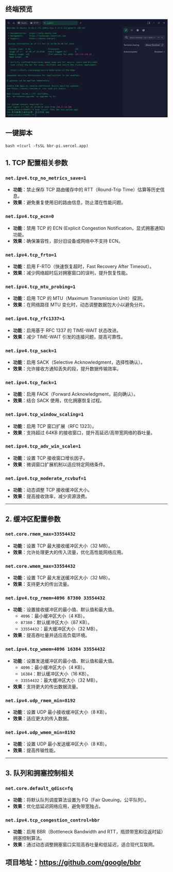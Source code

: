 ## 终端预览

![preview](image.png)

## 一键脚本
```
bash <(curl -fsSL bbr-pi.vercel.app)
```

## 1. TCP 配置相关参数
### **`net.ipv4.tcp_no_metrics_save=1`**
- **功能**：禁止保存 TCP 路由缓存中的 RTT（Round-Trip Time）估算等历史信息。
- **效果**：避免重复使用旧的路由信息，防止潜在性能问题。

### **`net.ipv4.tcp_ecn=0`**
- **功能**：禁用 TCP 的 ECN (Explicit Congestion Notification，显式拥塞通知) 功能。
- **效果**：确保兼容性，部分旧设备或网络中不支持 ECN。

### **`net.ipv4.tcp_frto=1`**
- **功能**：启用 F-RTO（快速恢复超时，Fast Recovery After Timeout）。
- **效果**：减少网络超时后对拥塞窗口的误判，提升恢复性能。

### **`net.ipv4.tcp_mtu_probing=1`**
- **功能**：启用 TCP 的 MTU（Maximum Transmission Unit）探测。
- **效果**：在网络路径 MTU 变化时，动态调整数据包大小以避免分片。

### **`net.ipv4.tcp_rfc1337=1`**
- **功能**：启用基于 RFC 1337 的 TIME-WAIT 状态改进。
- **效果**：减少 TIME-WAIT 引发的连接问题，提高可靠性。

### **`net.ipv4.tcp_sack=1`**
- **功能**：启用 SACK（Selective Acknowledgment，选择性确认）。
- **效果**：允许接收方通知丢失的段，提升数据传输效率。

### **`net.ipv4.tcp_fack=1`**
- **功能**：启用 FACK（Forward Acknowledgment，前向确认）。
- **效果**：结合 SACK 使用，优化拥塞恢复过程。

### **`net.ipv4.tcp_window_scaling=1`**
- **功能**：启用 TCP 窗口扩展（RFC 1323）。
- **效果**：支持超过 64KB 的接收窗口，提升高延迟/高带宽网络的吞吐量。

### **`net.ipv4.tcp_adv_win_scale=1`**
- **功能**：设置 TCP 接收窗口增长因子。
- **效果**：微调窗口扩展机制以适应特定网络条件。

### **`net.ipv4.tcp_moderate_rcvbuf=1`**
- **功能**：动态调整 TCP 接收缓冲区大小。
- **效果**：提高接收效率，减少资源浪费。

---

## 2. 缓冲区配置参数
### **`net.core.rmem_max=33554432`**
- **功能**：设置 TCP 最大接收缓冲区大小（32 MB）。
- **效果**：允许处理更大的传入流量，优化高性能网络应用。

### **`net.core.wmem_max=33554432`**
- **功能**：设置 TCP 最大发送缓冲区大小（32 MB）。
- **效果**：支持更大的传出流量。

### **`net.ipv4.tcp_rmem=4096 87380 33554432`**
- **功能**：设置接收缓冲区的最小值、默认值和最大值。
  - `4096`：最小缓冲区大小（4 KB）。
  - `87380`：默认缓冲区大小（87 KB）。
  - `33554432`：最大缓冲区大小（32 MB）。
- **效果**：提高吞吐量并适应高负载环境。

### **`net.ipv4.tcp_wmem=4096 16384 33554432`**
- **功能**：设置发送缓冲区的最小值、默认值和最大值。
  - `4096`：最小缓冲区大小（4 KB）。
  - `16384`：默认缓冲区大小（16 KB）。
  - `33554432`：最大缓冲区大小（32 MB）。
- **效果**：支持更大的传出数据流量。

### **`net.ipv4.udp_rmem_min=8192`**
- **功能**：设置 UDP 最小接收缓冲区大小（8 KB）。
- **效果**：适应更大的传入数据。

### **`net.ipv4.udp_wmem_min=8192`**
- **功能**：设置 UDP 最小发送缓冲区大小（8 KB）。
- **效果**：提高传输性能。

---

## 3. 队列和拥塞控制相关
### **`net.core.default_qdisc=fq`**
- **功能**：将默认队列调度算法设置为 FQ（Fair Queuing，公平队列）。
- **效果**：优化低延迟网络应用，避免带宽独占。

### **`net.ipv4.tcp_congestion_control=bbr`**
- **功能**：启用 BBR（Bottleneck Bandwidth and RTT，瓶颈带宽和往返时延）拥塞控制算法。
- **效果**：通过动态调整拥塞窗口实现高吞吐量和低延迟，适合现代互联网。


## 项目地址：https://github.com/google/bbr
